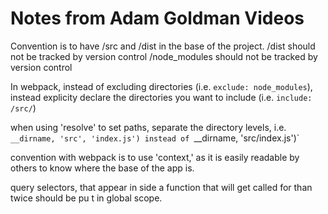 # Notes from Adam Goldman Videos
Convention is to have /src and /dist in the base of the project. 
/dist should not be tracked by version control
/node_modules should not be tracked by version control

In webpack, instead of excluding directories (i.e. `exclude: node_modules`), instead explicity declare the directories you want to include (i.e. `include: /src/`)

when using 'resolve' to set paths, separate the directory levels, i.e. `__dirname, 'src', 'index.js') instead of `__dirname, 'src/index.js')`

convention with webpack is to use 'context,' as it is easily readable by others to know where the base of the app is. 

query selectors, that appear in side a function that will get called for than twice should be pu t in global scope. 
